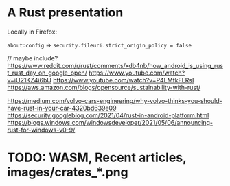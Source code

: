 # A Rust presentation

Locally in Firefox:

`about:config` => `security.fileuri.strict_origin_policy = false`


// maybe include?
https://www.reddit.com/r/rust/comments/xdb4nb/how_android_is_using_rust_rust_day_on_google_open/
https://www.youtube.com/watch?v=iU21KZ4i6bU
https://www.youtube.com/watch?v=P4LMfkFLRsI
https://aws.amazon.com/blogs/opensource/sustainability-with-rust/

https://medium.com/volvo-cars-engineering/why-volvo-thinks-you-should-have-rust-in-your-car-4320bd639e09
https://security.googleblog.com/2021/04/rust-in-android-platform.html
https://blogs.windows.com/windowsdeveloper/2021/05/06/announcing-rust-for-windows-v0-9/

# TODO: WASM, Recent articles, images/crates\_\*.png
